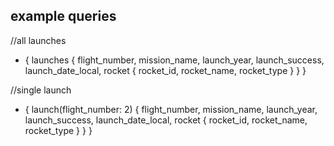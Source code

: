 ## example queries
//all launches
-  {
   launches {
     flight_number,
     mission_name,
     launch_year,
     launch_success,
     launch_date_local,
     rocket {
       rocket_id,
       rocket_name,
       rocket_type
     }
   }
 }

//single launch
- {
	launch(flight_number: 2) {
    flight_number,
    mission_name,
    launch_year,
    launch_success,
    launch_date_local,
    rocket {
      rocket_id,
      rocket_name,
      rocket_type
    }
  }
}